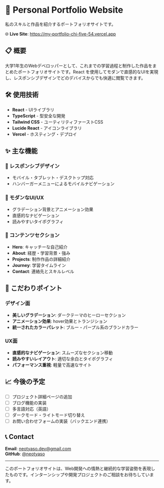 # 🚀 Personal Portfolio Website

私のスキルと作品を紹介するポートフォリオサイトです。

🌐 **Live Site**: https://my-portfolio-chi-five-54.vercel.app

## 📋 概要

大学1年生のWebデベロッパーとして、これまでの学習過程と制作した作品をまとめたポートフォリオサイトです。React を使用してモダンで直感的なUIを実現し、レスポンシブデザインでどのデバイスからでも快適に閲覧できます。

## 🛠️ 使用技術

- **React** - UIライブラリ
- **TypeScript** - 型安全な開発
- **Tailwind CSS** - ユーティリティファーストCSS
- **Lucide React** - アイコンライブラリ
- **Vercel** - ホスティング・デプロイ

## ✨ 主な機能

### 📱 レスポンシブデザイン
- モバイル・タブレット・デスクトップ対応
- ハンバーガーメニューによるモバイルナビゲーション

### 🎨 モダンなUI/UX
- グラデーション背景とアニメーション効果
- 直感的なナビゲーション
- 読みやすいタイポグラフィ

### 📄 コンテンツセクション
- **Hero**: キャッチーな自己紹介
- **About**: 経歴・学習背景・強み
- **Projects**: 制作作品の詳細紹介
- **Journey**: 学習タイムライン
- **Contact**: 連絡先とスキルレベル

## 🎯 こだわりポイント

### デザイン面
- **美しいグラデーション**: ダークテーマのヒーローセクション
- **アニメーション効果**: hover効果とトランジション
- **統一されたカラーパレット**: ブルー・パープル系のブランドカラー

### UX面
- **直感的なナビゲーション**: スムーズなセクション移動
- **読みやすいレイアウト**: 適切な余白とタイポグラフィ
- **パフォーマンス重視**: 軽量で高速なサイト

## 📈 今後の予定

- [ ] プロジェクト詳細ページの追加
- [ ] ブログ機能の実装
- [ ] 多言語対応（英語）
- [ ] ダークモード・ライトモード切り替え
- [ ] お問い合わせフォームの実装（バックエンド連携）

## 📞 Contact

**Email**: neotyaso.dev@gmail.com  
**GitHub**: [@neotyaso](https://github.com/neotyaso)

---

このポートフォリオサイトは、Web開発への情熱と継続的な学習姿勢を表現したものです。インターンシップや開発プロジェクトのご相談をお待ちしています。
